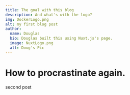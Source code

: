 ```yaml
---
title: The goal with this blog
description: And what's with the logo?
img: DockerLogo.png
alt: my first blog post
author:
  name: Douglas
  bio: Douglas built this using Nuxt.js's page.
  image: NuxtLogo.png
  alt: Doug's Pic
---
```


# How to procrastinate again.

second post

